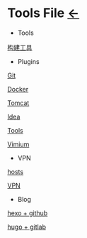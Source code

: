 # Tools File [←](../index.md)

- Tools

[构建工具](Build_Tools/index.md)

[]()

[]()

- Plugins

[Git](Git/index.md)

[Docker](Docker.md)

[Tomcat](Tomcat.txt)

[Idea](Idea/index.md)

[Tools](Tools.txt)

[Vimium](Vimium.txt)

- VPN

[hosts](hosts)

[VPN](VPN.md)

- Blog

[hexo + github](https://raw.githubusercontent.com/AmbroseRen/test/master/Doc/Tools/hexo.bat)

[hugo + gitlab](hugo.md)

[]()
